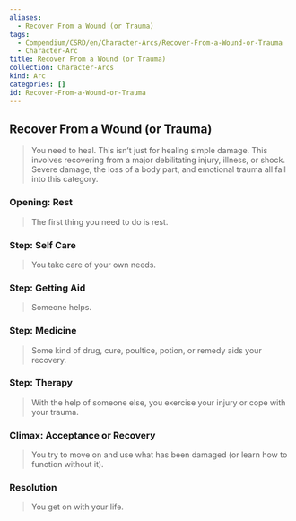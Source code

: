 ```yaml
---
aliases:
  - Recover From a Wound (or Trauma)
tags:
  - Compendium/CSRD/en/Character-Arcs/Recover-From-a-Wound-or-Trauma
  - Character-Arc
title: Recover From a Wound (or Trauma)
collection: Character-Arcs
kind: Arc
categories: []
id: Recover-From-a-Wound-or-Trauma
---
```

## Recover From a Wound (or Trauma)  
>You need to heal. This isn’t just for healing simple damage. This involves recovering from a major debilitating injury, illness, or shock. Severe damage, the loss of a body part, and emotional trauma all fall into this category.   
### Opening: Rest  
>The first thing you need to do is rest.  
### Step: Self Care  
>You take care of your own needs.  
### Step: Getting Aid  
>Someone helps.  
### Step: Medicine  
>Some kind of drug, cure, poultice, potion, or remedy aids your recovery.  
### Step: Therapy  
>With the help of someone else, you exercise your injury or cope with your trauma.  
### Climax: Acceptance or Recovery  
>You try to move on and use what has been damaged (or learn how to function without it).   
### Resolution  
>You get on with your life.

